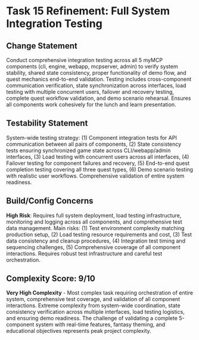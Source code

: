 # Task 15 Refinement: Full System Integration Testing

## Change Statement
Conduct comprehensive integration testing across all 5 myMCP components (cli, engine, webapp, mcpserver, admin) to verify system stability, shared state consistency, proper functionality of demo flow, and quest mechanics end-to-end validation. Testing includes cross-component communication verification, state synchronization across interfaces, load testing with multiple concurrent users, failover and recovery testing, complete quest workflow validation, and demo scenario rehearsal. Ensures all components work cohesively for the lunch and learn presentation.

## Testability Statement
System-wide testing strategy: (1) Component integration tests for API communication between all pairs of components, (2) State consistency tests ensuring synchronized game state across CLI/webapp/admin interfaces, (3) Load testing with concurrent users across all interfaces, (4) Failover testing for component failures and recovery, (5) End-to-end quest completion testing covering all three quest types, (6) Demo scenario testing with realistic user workflows. Comprehensive validation of entire system readiness.

## Build/Config Concerns
**High Risk**: Requires full system deployment, load testing infrastructure, monitoring and logging across all components, and comprehensive test data management. Main risks: (1) Test environment complexity matching production setup, (2) Load testing resource requirements and cost, (3) Test data consistency and cleanup procedures, (4) Integration test timing and sequencing challenges, (5) Comprehensive coverage of all component interactions. Requires robust test infrastructure and careful test orchestration.

## Complexity Score: 9/10
**Very High Complexity** - Most complex task requiring orchestration of entire system, comprehensive test coverage, and validation of all component interactions. Extreme complexity from system-wide coordination, state consistency verification across multiple interfaces, load testing logistics, and ensuring demo readiness. The challenge of validating a complete 5-component system with real-time features, fantasy theming, and educational objectives represents peak project complexity.